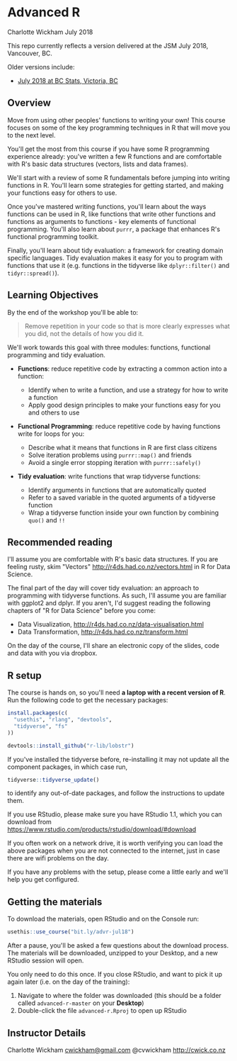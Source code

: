 Advanced R
================
Charlotte Wickham
July 2018

This repo currently reflects a version delivered at the JSM July 2018, Vancouver, BC.

Older versions include:

-   [July 2018 at BC Stats, Victoria, BC](https://github.com/cwickham/advanced-r/tree/v1.0)

Overview
--------

Move from using other peoples' functions to writing your own! This course focuses on some of the key programming techniques in R that will move you to the next level.

You'll get the most from this course if you have some R programming experience already: you've written a few R functions and are comfortable with R's basic data structures (vectors, lists and data frames).

We'll start with a review of some R fundamentals before jumping into writing functions in R. You'll learn some strategies for getting started, and making your functions easy for others to use.

Once you've mastered writing functions, you'll learn about the ways functions can be used in R, like functions that write other functions and functions as arguments to functions - key elements of functional programming. You'll also learn about `purrr`, a package that enhances R's functional programming toolkit.

Finally, you'll learn about tidy evaluation: a framework for creating domain specific languages. Tidy evaluation makes it easy for you to program with functions that use it (e.g. functions in the tidyverse like `dplyr::filter()` and `tidyr::spread()`).

Learning Objectives
-------------------

By the end of the workshop you'll be able to:

> Remove repetition in your code so that is more clearly expresses what you did, not the details of how you did it.

We'll work towards this goal with three modules: functions, functional programming and tidy evaluation.

-   **Functions**: reduce repetitive code by extracting a common action into a function:

    -   Identify when to write a function, and use a strategy for how to write a function
    -   Apply good design principles to make your functions easy for you and others to use

-   **Functional Programming**: reduce repetitive code by having functions write for loops for you:

    -   Describe what it means that functions in R are first class citizens
    -   Solve iteration problems using `purrr::map()` and friends
    -   Avoid a single error stopping iteration with `purrr::safely()`

-   **Tidy evaluation**: write functions that wrap tidyverse functions:

    -   Identify arguments in functions that are automatically quoted
    -   Refer to a saved variable in the quoted arguments of a tidyverse function
    -   Wrap a tidyverse function inside your own function by combining `quo()` and `!!`

Recommended reading
-------------------

I'll assume you are comfortable with R's basic data structures. If you are feeling rusty, skim "Vectors" <http://r4ds.had.co.nz/vectors.html> in R for Data Science.

The final part of the day will cover tidy evaluation: an approach to programming with tidyverse functions. As such, I'll assume you are familiar with ggplot2 and dplyr. If you aren't, I'd suggest reading the following chapters of "R for Data Science" before you come:

-   Data Visualization, <http://r4ds.had.co.nz/data-visualisation.html>
-   Data Transformation, <http://r4ds.had.co.nz/transform.html>

On the day of the course, I'll share an electronic copy of the slides, code and data with you via dropbox.

R setup
-------

The course is hands on, so you'll need **a laptop with a recent version of R**. Run the following code to get the necessary packages:

``` r
install.packages(c(
  "usethis", "rlang", "devtools",
  "tidyverse", "fs"
))

devtools::install_github("r-lib/lobstr")
```

If you've installed the tidyverse before, re-installing it may not update all the component packages, in which case run,

``` r
tidyverse::tidyverse_update()
```

to identify any out-of-date packages, and follow the instructions to update them.

If you use RStudio, please make sure you have RStudio 1.1, which you can download from <https://www.rstudio.com/products/rstudio/download/#download>

If you often work on a network drive, it is worth verifying you can load the above packages when you are not connected to the internet, just in case there are wifi problems on the day.

If you have any problems with the setup, please come a little early and we'll help you get configured.

Getting the materials
---------------------

To download the materials, open RStudio and on the Console run:

``` r
usethis::use_course("bit.ly/advr-jul18")
```

After a pause, you'll be asked a few questions about the download process. The materials will be downloaded, unzipped to your Desktop, and a new RStudio session will open.

You only need to do this once. If you close RStudio, and want to pick it up again later (i.e. on the day of the training):

1.  Navigate to where the folder was downloaded (this should be a folder called `advanced-r-master` on your **Desktop**)
2.  Double-click the file `advanced-r.Rproj` to open up RStudio

Instructor Details
------------------

Charlotte Wickham
<cwickham@gmail.com>
@cvwickham
<http://cwick.co.nz>
